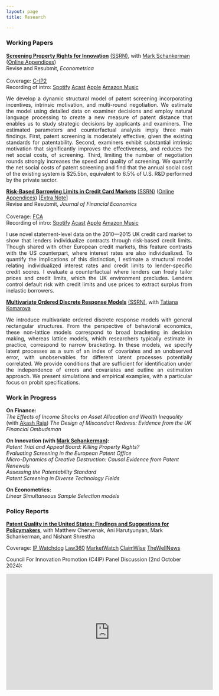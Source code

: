```yaml
---
layout: page
title: Research

---
```


<base target="_blank">

### Working Papers

[**Screening Property Rights for Innovation**](img/ms_2025_01_13_main_text.pdf) [(SSRN)](https://papers.ssrn.com/sol3/papers.cfm?abstract_id=4519999), with [Mark Schankerman](https://personal.lse.ac.uk/schanker/) ([Online Appendices](img/ms_2025_01_13_online_appendices.pdf)) <br>
Revise and Resubmit, *Econometrica* <br> <br>
Coverage: [C-IP2](https://cip2.gmu.edu/2023/10/04/using-economic-models-to-evaluate-the-efficacy-of-u-s-patent-examination/) <br> Recording of intro: [Spotify](https://open.spotify.com/episode/1n0MKTUkXJc1FbWsiAy5BQ?si=i805Z6Z-S4CFBWDGyA7RUw) [Acast](https://shows.acast.com/matchams-research-paper-introductions/episodes/screening-property-right-for-innovation) [Apple](https://podcasts.apple.com/us/podcast/screening-property-right-for-innovation/id1714279823?i=1000633111884) [Amazon Music](https://music.amazon.co.uk/podcasts/5db97e90-6542-4e6f-81dd-ef3ca637514b/episodes/dd492ecc-651b-4187-801d-1ccbb625119f/matcham's-research-paper-introductions-screening-property-right-for-innovation)  <br>

<p style='text-align: justify;'> <span style="font-size:1em;"> We develop a dynamic structural model of patent screening incorporating incentives, intrinsic motivation, and multi-round negotiation. We estimate the model using detailed data on examiner decisions and employ natural language processing to create a new measure of patent distance that enables us to study strategic decisions by applicants and examiners. The estimated parameters and counterfactual analysis imply three main findings. First, patent screening is moderately effective, given the existing standards for patentability. Second, examiners exhibit substantial intrinsic motivation that significantly improves the effectiveness, and reduces the net social costs, of screening. Third, limiting the number of negotiation rounds strongly increases the speed and quality of screening. We quantify the net social costs of patent screening and find that the annual social cost of the existing system is $25.5bn, equivalent to 6.5% of U.S. R&D performed by the private sector.  </span> </p>

[**Risk-Based Borrowing Limits in Credit Card Markets**](img/rbbl_main_03_07_website_2025_03_10.pdf) [(SSRN)](https://papers.ssrn.com/sol3/papers.cfm?abstract_id=4926974) ([Online Appendices](img/rbbl_online_03_07_website_2025_03_10.pdf)) [[Extra Note](img/rbbl_note_03_07_website_2025_03_10.pdf)] <br>
Revise and Resubmit, *Journal of Financial Economics* <br> <br>
Coverage: [FCA](https://www.fca.org.uk/publications/research/interest-rates-risk-based-credit-limits-uk-credit-card-market) <br> Recording of intro: [Spotify](https://open.spotify.com/episode/3ngwvtfcbdiufCsbtmFuQx?si=Eu0MGm5IS5emRpQ2S7trSA) [Acast](https://shows.acast.com/matchams-research-paper-introductions/episodes/risk-based-borrowing-limits) [Apple](https://podcasts.apple.com/us/podcast/risk-based-borrowing-limits-in-credit-card-markets/id1714279823?i=1000666018648) [Amazon Music](https://music.amazon.co.uk/podcasts/5db97e90-6542-4e6f-81dd-ef3ca637514b/episodes/4610a634-3b96-46fe-8178-807c2c192777/matcham's-research-paper-introductions-risk-based-borrowing-limits-in-credit-card-markets) <br>

<p style='text-align: justify;'> <span style="font-size:1em;"> I use novel statement-level data on the 2010—2015 UK credit card market to show that lenders individualize contracts through risk-based credit limits. Though shared with other European credit markets, this feature contrasts with the US counterpart, where interest rates are also individualized. To quantify the implications of this distinction, I estimate a structural model relating individualized interest rates and credit limits to lender-specific credit scores. I evaluate a counterfactual where lenders can freely tailor prices and credit limits, which the UK environment precludes. Lenders control default risk with credit limits and use prices to extract surplus from inelastic borrowers. </span> </p>

[**Multivariate Ordered Discrete Response Models**](img/KM20230215.pdf) [(SSRN)](https://papers.ssrn.com/sol3/papers.cfm?abstract_id=4103429), with [Tatiana Komarova](https://personalpages.manchester.ac.uk/staff/tatiana.komarova/) <br>

<p style='text-align: justify;'> <span style="font-size:1em;"> We introduce multivariate ordered discrete response models with general rectangular structures. From the perspective of behavioral economics, these non-lattice models correspond to broad bracketing in decision making, whereas lattice models, which researchers typically estimate in practice, correspond to narrow bracketing. In these models, we specify latent processes as a sum of an index of covariates and an unobserved error, with unobservables for different latent processes potentially correlated. We provide conditions that are sufficient for identification under the independence of errors and covariates and outline an estimation approach. We present simulations and empirical examples, with a particular focus on probit specifications. </span> </p>

### Work in Progress

**On Finance:** <br>
*The Effects of Income Shocks on Asset Allocation and Wealth Inequality* (with [Akash Raja](https://www.akashraja.com/home))
*The Design of Misconduct Redress: Evidence from the UK Financial Ombudsman*

**On Innovation (with [Mark Schankerman](https://personal.lse.ac.uk/schanker/)):** <br>
*Patent Trial and Appeal Board: Killing Property Rights?* <br>
*Evaluating Screening in the European Patent Office* <br>
*Micro-Dynamics of Creative Destruction: Causal Evidence from Patent Renewals* <br>
*Assessing the Patentability Standard* <br>
*Patent Screening in Diverse Technology Fields* <br>

**On Econometrics:** <br>
*Linear Simultaneous Sample Selection models*


### Policy Reports

[**Patent Quality in the United States: Findings and Suggestions for Policymakers**](https://sunwater.org/wp-content/uploads/2024/09/SWI-Policy-Report-Patent-9-23-2024.pdf), with Matthew Chervenak, Ani Harutyunyan, Mark Schankerman, and Nishant Shrestha <br>

Coverage: [IP Watchdog](https://ipwatchdog.com/2024/10/02/patent-quality-report-finds-improper-patent-abandonment-greater-issue-improper-grants/id=181705/#)   [Law360](https://www.law360.com/ip/articles/1882769/nonprofit-finds-bad-patent-epidemic-is-just-a-myth)   [MarketWatch](https://www.marketwatch.com/press-release/council-for-innovation-promotion-celebrates-groundbreaking-sunwater-institute-study-combatting-harmful-patent-disinformation-b8ca0dbf) [ClaimWise](https://www.linkedin.com/pulse/sunwater-institute-urges-critical-reforms-us-patent-system-l3j3e/?trackingId=wQh9%2FFbXwq7OifrCqnrOIQ%3D%3D) [TheWellNews](https://www.thewellnews.com/opinions/a-reality-check-for-patent-quality-critics/) <br> 

Council For Innovation Promotion (C4IP) Panel Discussion (2nd October 2024):
<div style="text-align: center;">
<iframe width="560" height="315" src="https://www.youtube.com/embed/PqsauSsg70c?si=zzTeGUjL_5YaR4ux" frameborder="0" allowfullscreen></iframe>
</div>



<!---
-->
